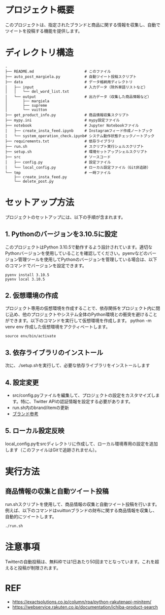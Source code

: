 # プロジェクト概要
このプロジェクトは、指定されたブランドと商品に関する情報を収集し、自動でツイートを投稿する機能を提供します。

# ディレクトリ構造

```
.
├── README.md                       # このファイル
├── auto_post_margiela.py           # 自動ツイート投稿スクリプト
├── data                            # データ格納用ディレクトリ
│   ├── input                       # 入力データ（除外単語リストなど）
│   │   └── del_word_list.txt
│   └── output                      # 出力データ（収集した商品情報など）
│       ├── margiela
│       ├── supreme
│       └── vuitton
├── get_product_info.py             # 商品情報収集スクリプト
├── mypy.ini                        # mypy設定ファイル
├── notebook                        # Jupyter Notebookファイル
│   ├── create_insta_feed.ipynb     # Instagramフィード作成ノートブック
│   └── system_operation_check.ipynb# システム動作状態チェックノートブック
├── requirements.txt                # 依存ライブラリ
├── run.sh                          # スクリプト実行シェルスクリプト
├── setup.sh                        # 環境セットアップシェルスクリプト
├── src                             # ソースコード
│   ├── config.py                   # 設定ファイル
│   └── local_config.py             # ローカル設定ファイル（Git非追跡）
└── tmp                             # 一時ファイル
    ├── create_insta_feed.py
    └── delete_post.py
```
# セットアップ方法
プロジェクトのセットアップには、以下の手順が含まれます。
## 1. Pythonのバージョンを3.10.5に設定
このプロジェクトはPython 3.10.5で動作するよう設計されています。適切なPythonバージョンを使用していることを確認してください。pyenvなどのバージョン管理ツールを使用してPythonのバージョンを管理している場合は、以下のコマンドでバージョンを設定できます。
```
pyenv install 3.10.5
pyenv local 3.10.5
```
## 2. 仮想環境の作成
プロジェクト専用の仮想環境を作成することで、依存関係をプロジェクト内に閉じ込め、他のプロジェクトやシステム全体のPython環境との衝突を避けることができます。以下のコマンドを実行して仮想環境を作成します。
python -m venv env
作成した仮想環境をアクティベートします。
```
source env/bin/activate
```
## 3. 依存ライブラリのインストール
次に、./setup.shを実行して、必要な依存ライブラリをインストールします
## 4. 設定変更
- src/config.pyファイルを編集して、プロジェクトの設定をカスタマイズします。特に、Twitter APIの認証情報を設定する必要があります。
- run.sh内のbrand/itemの更新
- [ブランド参考](https://buy.watchnian.com/column/detail/333/)
## 5. ローカル設定反映
local_config.pyをsrcディレクトリに作成して、ローカル環境専用の設定を追加します（このファイルはGitで追跡されません）。
# 実行方法
## 商品情報の収集と自動ツイート投稿
run.shスクリプトを使用して、商品情報の収集と自動ツイート投稿を行います。例えば、以下のコマンドはvuittonブランドの財布に関する商品情報を収集し、自動的にツイートします。
```
./run.sh
```
# 注意事項
Twitterの自動投稿は、無料枠では1日あたり50回までとなっています。これを超えると投稿が制限されます。
# REF
- https://exactsolutions.co.jp/column/rpa/python-rakutenapi-minitem/
- https://webservice.rakuten.co.jp/documentation/ichiba-product-search
